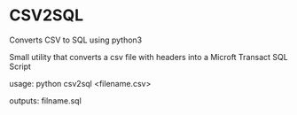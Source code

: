 # CSV2SQL
Converts CSV to SQL using python3

Small utility that converts a csv file with headers into a Microft Transact SQL Script


usage:  python csv2sql <filename.csv>


outputs: filname.sql
